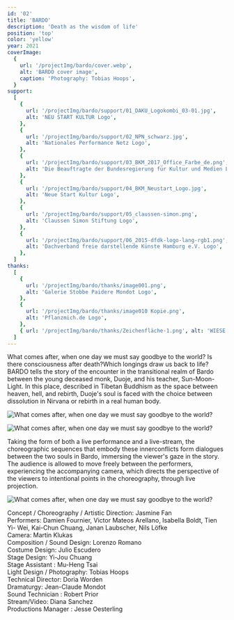 ```yaml
---
id: '02'
title: 'BARDO'
description: 'Death as the wisdom of life'
position: 'top'
color: 'yellow'
year: 2021
coverImage:
  {
    url: '/projectImg/bardo/cover.webp',
    alt: 'BARDO cover image',
    caption: 'Photography: Tobias Hoops',
  }
support:
  [
    {
      url: '/projectImg/bardo/support/01_DAKU_Logokombi_03-01.jpg',
      alt: 'NEU START KULTUR Logo',
    },
    {
      url: '/projectImg/bardo/support/02_NPN_schwarz.jpg',
      alt: 'Nationales Performance Netz Logo',
    },
    {
      url: '/projectImg/bardo/support/03_BKM_2017_Office_Farbe_de.png',
      alt: 'Die Beauftragte der Bundesregierung für Kultur und Medien Logo',
    },
    {
      url: '/projectImg/bardo/support/04_BKM_Neustart_Logo.jpg',
      alt: 'Neue Start Kultur Logo',
    },
    {
      url: '/projectImg/bardo/support/05_claussen-simon.png',
      alt: 'Claussen Simon Stiftung Logo',
    },
    {
      url: '/projectImg/bardo/support/06_2015-dfdk-logo-lang-rgb1.png',
      alt: 'Dachverband freie darstellende Künste Hamburg e.V. Logo',
    },
  ]
thanks:
  [
    {
      url: '/projectImg/bardo/thanks/image001.png',
      alt: 'Galerie Stobbe Paidere Mondot Logo',
    },
    {
      url: '/projectImg/bardo/thanks/image010 Kopie.png',
      alt: 'Pflanzmich.de Logo',
    },
    { url: '/projectImg/bardo/thanks/Zeichenfläche-1.png', alt: 'WIESE Logo' },
  ]
---
```


What comes after, when one day we must say goodbye to the world? Is
there consciousness after death?Which longings draw us back to life?
BARDO tells the story of the encounter in the transitional realm of Bardo
between the young deceased monk, Duoje, and his teacher, Sun-Moon-
Light. In this place, described in Tibetan Buddhism as the space between
heaven, hell, and rebirth, Duoje's soul is faced with the choice between
dissolution in Nirvana or rebirth in a real human body.
<br>

![What comes after, when one day we must say goodbye to the world?](/projectImg/bardo/bardo-1.webp)

![What comes after, when one day we must say goodbye to the world?](/projectImg/bardo/poster.webp)

Taking the form of both
a live performance and a live-stream, the choreographic sequences that
embody these innerconflicts form dialogues between the two souls in Bardo,
immersing the viewer's gaze in the story. The audience is allowed to move
freely between the performers, experiencing the accompanying camera,
which directs the perspective of the viewers to intentional points in the
choreography, through live projection.
<br>

![What comes after, when one day we must say goodbye to the world?](/projectImg/bardo/bardo-2.webp)

Concept / Choreography / Artistic Direction: Jasmine Fan <br>
Performers: Damien Fournier, Victor Mateos Arellano, Isabella Boldt, Tien Yi-
Wei, Kai-Chun Chuang, Janan Laubscher, Nils Löfke <br>
Camera: Martin Klukas<br>
Composition / Sound Design: Lorenzo Romano<br>
Costume Design: Julio Escudero<br>
Stage Design: Yi-Jou Chuang<br>
Stage Assistant : Mu-Heng Tsai<br>
Light Design / Photography: Tobias Hoops<br>
Technical Director: Doria Worden<br>
Dramaturgy: Jean-Claude Mondot<br>
Sound Technician : Robert Prior<br>
Stream/Video: Diana Sanchez<br>
Productions Manager : Jesse Oesterling<br>
